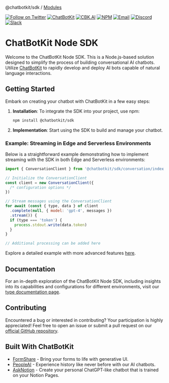@chatbotkit/sdk / [Modules](modules.md)

[![Follow on Twitter](https://img.shields.io/twitter/follow/chatbotkit.svg?logo=twitter)](https://twitter.com/chatbotkit)
[![ChatBotKit](https://img.shields.io/badge/credits-ChatBotKit-blue.svg)](https://chatbotkit.com)
[![CBK.AI](https://img.shields.io/badge/credits-CBK.AI-blue.svg)](https://cbk.ai)
[![NPM](https://img.shields.io/npm/v/@chatbotkit/sdk.svg)](https://www.npmjs.com/package/@chatbotkit/sdk)
[![Email](https://img.shields.io/badge/Email-Support-blue?logo=mail.ru)](mailto:support@chatbotkit.com)
[![Discord](https://img.shields.io/badge/Discord-Support-blue?logo=discord)](https://go.cbk.ai/discord)
[![Slack](https://img.shields.io/badge/Slack-Support-blue?logo=slack)](https://go.cbk.ai/slack)

# ChatBotKit Node SDK

Welcome to the ChatBotKit Node SDK. This is a Node.js-based solution designed to simplify the process of building conversational AI chatbots. Utilize [ChatBotKit](https://chatbotkit.com) to rapidly develop and deploy AI bots capable of natural language interactions.

## Getting Started

Embark on creating your chatbot with ChatBotKit in a few easy steps:

1. **Installation**: To integrate the SDK into your project, use npm:
   ```bash
   npm install @chatbotkit/sdk
   ```
2. **Implementation**: Start using the SDK to build and manage your chatbot.

### Example: Streaming in Edge and Serverless Environments

Below is a straightforward example demonstrating how to implement streaming with the SDK in both Edge and Serverless environments:

```javascript
import { ConversationClient } from '@chatbotkit/sdk/conversation/index.js'

// Initialize the ConversationClient
const client = new ConversationClient({
  /* configuration options */
})

// Stream messages using the ConversationClient
for await (const { type, data } of client
  .complete(null, { model: 'gpt-4', messages })
  .stream()) {
  if (type === 'token') {
    process.stdout.write(data.token)
  }
}

// Additional processing can be added here
```

Explore a detailed example with more advanced features [here](https://github.com/chatbotkit/node-sdk/tree/main/examples/sdk).

## Documentation

For an in-depth exploration of the ChatBotKit Node SDK, including insights into its capabilities and configurations for different environments, visit our [type documentation page](https://chatbotkit.github.io/node-sdk/modules/_chatbotkit_sdk.html).

## Contributing

Encountered a bug or interested in contributing? Your participation is highly appreciated! Feel free to open an issue or submit a pull request on our [official GitHub repository](https://github.com/chatbotkit/node-sdk).

## Built With ChatBotKit
- [FormShare](https://formshare.ai/) - Bring your forms to life with generative UI.
- [PeopleAI](https://people.ai/) - Experience history like never before with our AI chatbots.
- [AskNotion](https://asknotion.app/) - Create your personal ChatGPT-like chatbot that is trained on your Notion Pages.
